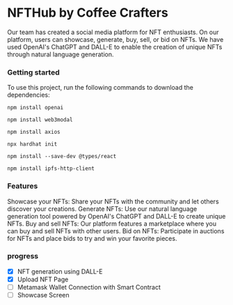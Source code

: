 # NFTHub by Coffee Crafters

Our team has created a social media platform for NFT enthusiasts. On our platform, users can showcase, generate, buy, sell, or bid on NFTs. We have used OpenAI's ChatGPT and DALL-E to enable the creation of unique NFTs through natural language generation.

### Getting started

To use this project, run the following commands to download the dependencies:

```shell
npm install openai
```

```shell
npm install web3modal
```

```shell
npm install axios
```

```shell
npx hardhat init
```

```shell
npm install --save-dev @types/react
```

```shell
npm install ipfs-http-client
```

### Features

Showcase your NFTs: Share your NFTs with the community and let others discover your creations.
Generate NFTs: Use our natural language generation tool powered by OpenAI's ChatGPT and DALL-E to create unique NFTs.
Buy and sell NFTs: Our platform features a marketplace where you can buy and sell NFTs with other users.
Bid on NFTs: Participate in auctions for NFTs and place bids to try and win your favorite pieces.

### progress

- [x] NFT generation using DALL-E
- [x] Upload NFT Page
- [ ] Metamask Wallet Connection with Smart Contract
- [ ] Showcase Screen
